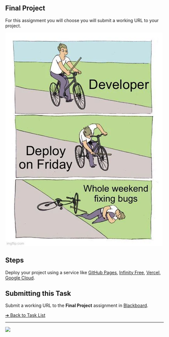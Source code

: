 <style>@import url("//readme.codeadam.ca/readme.css");</style>

## Final Project

For this assignment you will choose you will submit a working URL to your project.

![Deployment](images/meme-deployment.png)

## Steps

Deploy your project using a service like [GitHub Pages](https://pages.github.com/), [Infinity Free](https://www.infinityfree.com/), [Vercel](https://vercel.com/), [Google Cloud](https://cloud.google.com/). 

## Submitting this Task

Submit a working URL to the **Final Project** assignment in [Blackboard](https://learn.humber.ca/). 

[&#10132; Back to Task List](/)

---

<a href="https://brickmmo.com">
<img src="https://brickmmo.com/images/brickmmo-logo-horizontal.jpg" width="100">
</a>
